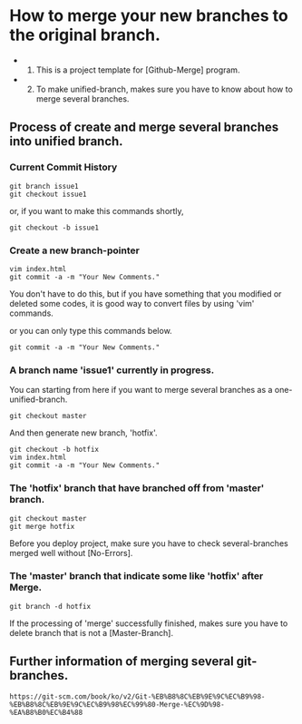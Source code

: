 # How to merge your new branches to the original branch.

- 1. This is a project template for [Github-Merge] program.
- 2. To make unified-branch, makes sure you have to know about how to merge several branches.


## Process of create and merge several branches into unified branch.

### Current Commit History

```
git branch issue1
git checkout issue1
```

or, if you want to make this commands shortly,

```
git checkout -b issue1
```

### Create a new branch-pointer

```
vim index.html  
git commit -a -m "Your New Comments."
```
You don't have to do this, but if you have something that you modified or deleted some codes, it is good way to convert files by using 'vim' commands.

or you can only type this commands below.

```
git commit -a -m "Your New Comments."
```

### A branch name 'issue1' currently in progress.

You can starting from here if you want to merge several branches as a one-unified-branch.

```
git checkout master
```

And then generate new branch, 'hotfix'.

```
git checkout -b hotfix
vim index.html
git commit -a -m "Your New Comments."
```

### The 'hotfix' branch that have branched off from 'master' branch.

```
git checkout master
git merge hotfix
```

Before you deploy project, make sure you have to check several-branches merged well without [No-Errors].

### The 'master' branch that indicate some like 'hotfix' after Merge.

```
git branch -d hotfix
```

If the processing of 'merge' successfully finished, makes sure you have to delete branch that is not a [Master-Branch].



## Further information of merging several git-branches.
```Further information
https://git-scm.com/book/ko/v2/Git-%EB%B8%8C%EB%9E%9C%EC%B9%98-%EB%B8%8C%EB%9E%9C%EC%B9%98%EC%99%80-Merge-%EC%9D%98-%EA%B8%B0%EC%B4%88
```
